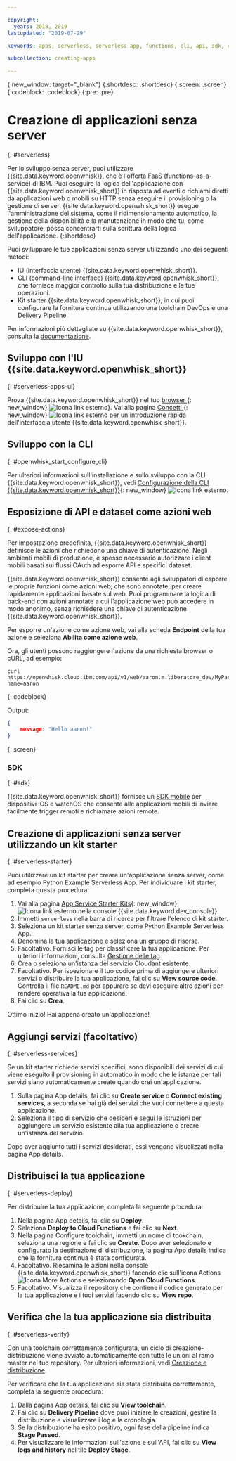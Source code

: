 ```yaml
---

copyright:
  years: 2018, 2019
lastupdated: "2019-07-29"

keywords: apps, serverless, serverless app, functions, cli, api, sdk, create serverless app, serverless app tutorial

subcollection: creating-apps

---
```

{:new_window: target="_blank"}
{:shortdesc: .shortdesc}
{:screen: .screen}
{:codeblock: .codeblock}
{:pre: .pre}

# Creazione di applicazioni senza server
{: #serverless}

Per lo sviluppo senza server, puoi utilizzare {{site.data.keyword.openwhisk}}, che è l'offerta FaaS (functions-as-a-service) di IBM. Puoi eseguire la logica dell'applicazione con {{site.data.keyword.openwhisk_short}} in risposta ad eventi o richiami diretti da applicazioni web o mobili su HTTP senza eseguire il provisioning o la gestione di server. {{site.data.keyword.openwhisk_short}} esegue l'amministrazione del sistema, come il ridimensionamento automatico, la gestione della disponibilità e la manutenzione in modo che tu, come sviluppatore, possa concentrarti sulla scrittura della logica dell'applicazione.
{:shortdesc}

Puoi sviluppare le tue applicazioni senza server utilizzando uno dei seguenti metodi:
* IU (interfaccia utente) {{site.data.keyword.openwhisk_short}}.
* CLI (command-line interface) {{site.data.keyword.openwhisk_short}}, che fornisce maggior controllo sulla tua distribuzione e le tue operazioni.
* Kit starter {{site.data.keyword.openwhisk_short}}, in cui puoi configurare la fornitura continua utilizzando una toolchain DevOps e una Delivery Pipeline.

Per informazioni più dettagliate su {{site.data.keyword.openwhisk_short}}, consulta la [documentazione](/docs/openwhisk?topic=cloud-functions-getting_started).


## Sviluppo con l'IU {{site.data.keyword.openwhisk_short}}
{: #serverless-apps-ui}

Prova {{site.data.keyword.openwhisk_short}} nel tuo [browser ](https://{DomainName}/functions/actions){: new_window} ![Icona link esterno](../icons/launch-glyph.svg "Icona link esterno")}. Vai alla pagina [Concetti ](https://{DomainName}/functions/learn){: new_window} ![Icona link esterno](../icons/launch-glyph.svg "Icona link esterno") per un'introduzione rapida dell'interfaccia utente {{site.data.keyword.openwhisk_short}}.

## Sviluppo con la CLI
{: #openwhisk_start_configure_cli}

Per ulteriori informazioni sull'installazione e sullo sviluppo con la CLI {{site.data.keyword.openwhisk_short}}, vedi [Configurazione della CLI {{site.data.keyword.openwhisk_short}}](https://{DomainName}/functions/cli){: new_window} ![Icona link esterno](../icons/launch-glyph.svg "Icona link esterno").

## Esposizione di API e dataset come azioni web
{: #expose-actions}

Per impostazione predefinita, {{site.data.keyword.openwhisk_short}} definisce le azioni che richiedono una chiave di autenticazione. Negli ambienti mobili di produzione, è spesso necessario autorizzare i client mobili basati sui flussi OAuth ad esporre API e specifici dataset.

{{site.data.keyword.openwhisk_short}} consente agli sviluppatori di esporre le proprie funzioni come azioni web, che sono annotate, per creare rapidamente applicazioni basate sul web. Puoi programmare la logica di back-end con azioni annotate a cui l'applicazione web può accedere in modo anonimo, senza richiedere una chiave di autenticazione {{site.data.keyword.openwhisk_short}}.

Per esporre un'azione come azione web, vai alla scheda **Endpoint** della tua azione e seleziona **Abilita come azione web**.

Ora, gli utenti possono raggiungere l'azione da una richiesta browser o cURL, ad esempio:
```
curl https://openwhisk.cloud.ibm.com/api/v1/web/aaron.m.liberatore_dev/MyPackage/helloWorld.json?name=aaron
```
{: codeblock}

Output:
```json
{
    message: "Hello aaron!"
}
```
{: screen}

### SDK
{: #sdk}

{{site.data.keyword.openwhisk_short}} fornisce un [SDK mobile](/docs/openwhisk?topic=cloud-functions-pkg_mobile_sdk) per dispositivi iOS e watchOS che consente alle applicazioni mobili di inviare facilmente trigger remoti e richiamare azioni remote.

## Creazione di applicazioni senza server utilizzando un kit starter
{: #serverless-starter}

Puoi utilizzare un kit starter per creare un'applicazione senza server, come ad esempio Python Example Serverless App. Per individuare i kit starter, completa questa procedura:

1. Vai alla pagina [App Service Starter Kits](https://{DomainName}/developer/appservice/starter-kits){: new_window} ![Icona link esterno](../icons/launch-glyph.svg "Icona link esterno") nella console {{site.data.keyword.dev_console}}.
2. Immetti `serverless` nella barra di ricerca per filtrare l'elenco di kit starter.
3. Seleziona un kit starter senza server, come Python Example Serverless App.
4. Denomina la tua applicazione e seleziona un gruppo di risorse.
5. Facoltativo. Fornisci le tag per classificare la tua applicazione. Per ulteriori informazioni, consulta [Gestione delle tag](/docs/resources?topic=resources-tag).
6. Crea o seleziona un'istanza del servizio Cloudant esistente.
7. Facoltativo. Per ispezionare il tuo codice prima di aggiungere ulteriori servizi o distribuire la tua applicazione, fai clic su **View source code**. Controlla il file `README.md` per appurare se devi eseguire altre azioni per rendere operativa la tua applicazione.
8. Fai clic su **Crea**.

Ottimo inizio! Hai appena creato un'applicazione!

## Aggiungi servizi (facoltativo)
{: #serverless-services}

Se un kit starter richiede servizi specifici, sono disponibili dei servizi di cui viene eseguito il provisioning in automatico in modo che le istanze per tali servizi siano automaticamente create quando crei un'applicazione.

1. Sulla pagina App details, fai clic su **Create service** o **Connect existing services**, a seconda se hai già dei servizi che vuoi connettere a questa applicazione.
2. Seleziona il tipo di servizio che desideri e segui le istruzioni per aggiungere un servizio esistente alla tua applicazione o creare un'istanza del servizio.

Dopo aver aggiunto tutti i servizi desiderati, essi vengono visualizzati nella pagina App details.

## Distribuisci la tua applicazione
{: #serverless-deploy}

Per distribuire la tua applicazione, completa la seguente procedura:

1. Nella pagina App details, fai clic su **Deploy**.
2. Seleziona **Deploy to Cloud Functions** e fai clic su **Next**.
3. Nella pagina Configure toolchain, immetti un nome di tookchain, seleziona una regione e fai clic su **Create**. Dopo aver selezionato e configurato la destinazione di distribuzione, la pagina App details indica che la fornitura continua è stata configurata.
4. Facoltativo. Riesamina le azioni nella console {{site.data.keyword.openwhisk_short}} facendo clic sull'icona Actions ![Icona More Actions](../icons/action-menu-icon.svg) e selezionando **Open Cloud Functions**.
5. Facoltativo. Visualizza il repository che contiene il codice generato per la tua applicazione e i tuoi servizi facendo clic su **View repo**.

## Verifica che la tua applicazione sia distribuita
{: #serverless-verify}

Con una toolchain correttamente configurata, un ciclo di creazione-distribuzione viene avviato automaticamente con tutte le unioni al ramo master nel tuo repository. Per ulteriori informazioni, vedi [Creazione e distribuzione](/docs/services/ContinuousDelivery?topic=ContinuousDelivery-deliverypipeline_build_deploy).

Per verificare che la tua applicazione sia stata distribuita correttamente, completa la seguente procedura:

1. Dalla pagina App details, fai clic su **View toolchain**.
2. Fai clic su **Delivery Pipeline** dove puoi iniziare le creazioni, gestire la distribuzione e visualizzare i log e la cronologia.
3. Se la distribuzione ha esito positivo, ogni fase della pipeline indica **Stage Passed**.
4. Per visualizzare le informazioni sull'azione e sull'API, fai clic su **View logs and history** nel tile **Deploy Stage**.
